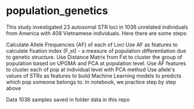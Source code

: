# population_genetics
This study investigated 23 autosomal STR loci in 1036 unrelated individuals from America with 408 Vietnamese individuals. Here there are some steps:

Calculate Allele Frequencies (AF) of each of Loci
Use AF as features to calculate fixation index (F_st) - a measure of population differentiation due to genetic structure.
Use Distance Matrix from Fst to cluster the group of population based on UPGMA and PCA at population level.
Use AF features to cluster each of pop at individual level with PCA method
Use allele's values of STRs as features to build Machine Learning models to predicts which pop someone belongs to.
In notebook, we practice step by step above

Data 1036 samples saved in folder data in this repo
